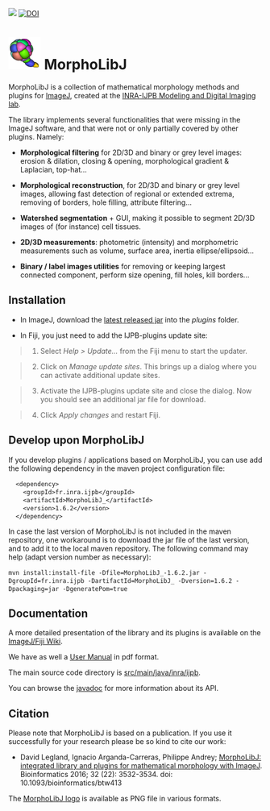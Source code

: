 [![](https://github.com/ijpb/MorphoLibJ/actions/workflows/build-main.yml/badge.svg)](https://github.com/ijpb/MorphoLibJ/actions/workflows/build-main.yml)
[![DOI](https://zenodo.org/badge/21349/ijpb/MorphoLibJ.svg)](https://zenodo.org/badge/latestdoi/21349/ijpb/MorphoLibJ)

![MorphoLibJ logo](doc/logo/logo-64x64.png) MorphoLibJ
============

MorphoLibJ is a collection of mathematical morphology methods and plugins for [ImageJ](http://imagej.net/Welcome), 
created at the [INRA-IJPB Modeling and Digital Imaging lab](http://www-ijpb.versailles.inra.fr/en/bc/equipes/modelisation-imagerie/).

The library implements several functionalities that were missing in the ImageJ software, and that were not or only partially covered by other plugins. Namely:

* **Morphological filtering** for 2D/3D and binary or grey level images: erosion & dilation, closing & opening, morphological gradient & Laplacian, top-hat...

* **Morphological reconstruction**, for 2D/3D and binary or grey level images, allowing fast detection of regional or extended extrema, removing of borders, hole filling, attribute filtering...

* **Watershed segmentation** + GUI, making it possible to segment 2D/3D images of (for instance) cell tissues.

* **2D/3D measurements**: photometric (intensity) and morphometric measurements such as volume, surface area, inertia ellipse/ellipsoid...

* **Binary / label images utilities** for removing or keeping largest connected component, perform size opening, fill holes, kill borders...

Installation
------------
* In ImageJ, download the [latest released jar](https://github.com/ijpb/MorphoLibJ/releases) into the _plugins_ folder.

* In Fiji, you just need to add the IJPB-plugins update site:

> 1. Select _Help > Update..._ from the Fiji menu to start the updater.

> 2. Click on _Manage update sites_. This brings up a dialog where you can activate additional update sites.

> 3. Activate the IJPB-plugins update site and close the dialog. Now you should see an additional jar file for download.

> 4. Click _Apply changes_ and restart Fiji.


Develop upon MorphoLibJ
------------

If you develop plugins / applications based on MorphoLibJ, you can use add the following dependency in the maven project configuration file:
```
  <dependency>
    <groupId>fr.inra.ijpb</groupId>
    <artifactId>MorphoLibJ_</artifactId>
    <version>1.6.2</version>
  </dependency>
```

In case the last version of MorphoLibJ is not included in the maven repository,
one workaround is to download the jar file of the last version, 
and to add it to the local maven repository. 
The following command may help (adapt version number as necessary):
```
mvn install:install-file -Dfile=MorphoLibJ_-1.6.2.jar -DgroupId=fr.inra.ijpb -DartifactId=MorphoLibJ_ -Dversion=1.6.2 -Dpackaging=jar -DgeneratePom=true
```

Documentation
-------------

A more detailed presentation of the library and its plugins is available on the [ImageJ/Fiji Wiki](http://imagej.net/MorphoLibJ).

We have as well a [User Manual](https://github.com/ijpb/MorphoLibJ/releases/download/MorphoLibJ_-1.6.2/MorphoLibJ-manual-v1.6.2.pdf) in pdf format.

The main source code directory is [src/main/java/inra/ijpb](http://github.com/ijpb/MorphoLibJ/tree/master/src/main/java/inra/ijpb).

You can browse the [javadoc](https://ijpb.github.io/MorphoLibJ/javadoc/index.html) for more information about its API.

Citation
--------
Please note that MorphoLibJ is based on a publication. If you use it successfully for your research please be so kind to cite our work:
* David Legland, Ignacio Arganda-Carreras, Philippe Andrey; [MorphoLibJ: integrated library and plugins for mathematical morphology with ImageJ](http://bioinformatics.oxfordjournals.org/content/early/2016/07/19/bioinformatics.btw413). Bioinformatics 2016; 32 (22): 3532-3534. doi: 10.1093/bioinformatics/btw413

The [MorphoLibJ logo](doc/logo) is available as PNG file in various formats.
